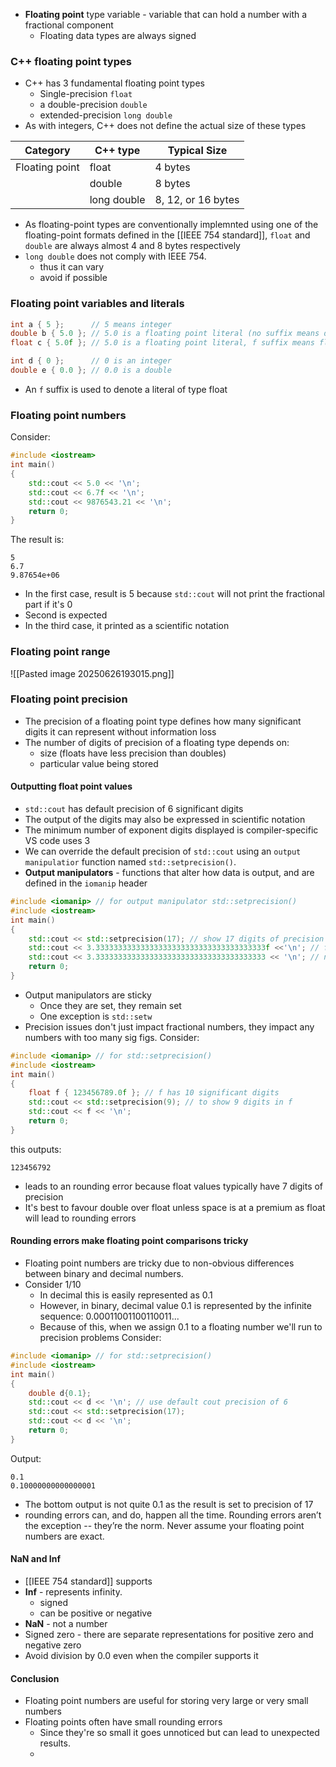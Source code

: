- **Floating point** type variable - variable that can hold a number with a fractional component
	- Floating data types are always signed
### C++ floating point types
- C++ has 3 fundamental floating point types
	- Single-precision `float`
	- a double-precision `double`
	- extended-precision `long double`
- As with integers, C++ does not define the actual size of these types

| Category       | C++ type    | Typical Size       |
| -------------- | ----------- | ------------------ |
| Floating point | float       | 4 bytes            |
|                | double      | 8 bytes            |
|                | long double | 8, 12, or 16 bytes |

- As floating-point types are conventionally implemnted using one of the floating-point formats defined in the [[IEEE 754 standard]], `float` and `double` are always almost 4 and 8 bytes respectively
- `long double` does not comply with IEEE 754. 
	- thus it can vary
	- avoid if possible
### Floating point variables and literals
```cpp
int a { 5 };      // 5 means integer
double b { 5.0 }; // 5.0 is a floating point literal (no suffix means double type by default)
float c { 5.0f }; // 5.0 is a floating point literal, f suffix means float type

int d { 0 };      // 0 is an integer
double e { 0.0 }; // 0.0 is a double
```

- An `f` suffix is used to denote a literal of type float 
### Floating point numbers
Consider: 
```cpp
#include <iostream>
int main()
{
	std::cout << 5.0 << '\n';
	std::cout << 6.7f << '\n';
	std::cout << 9876543.21 << '\n';
	return 0;
}
```

The result is:
```
5
6.7
9.87654e+06
```

- In the first case, result is 5 because `std::cout` will not print the fractional part if it's 0
- Second is expected
- In the third case, it printed as a scientific notation
### Floating point range
![[Pasted image 20250626193015.png]]
### Floating point precision
- The precision of a floating point type defines how many significant digits it can represent without information loss
- The number of digits of precision of a floating type depends on:
	- size (floats have less precision than doubles)
	- particular value being stored
#### Outputting float point values
-  `std::cout` has default precision of 6 significant digits
- The output of the digits may also be expressed in scientific notation
- The minimum number of exponent digits displayed is compiler-specific VS code uses 3
- We can override the default precision of `std::cout` using an `output manipulatior` function named `std::setprecision()`. 
- **Output manipulators** - functions that alter how data is output, and are defined in the `iomanip` header
```cpp
#include <iomanip> // for output manipulator std::setprecision()
#include <iostream>
int main()
{
    std::cout << std::setprecision(17); // show 17 digits of precision
    std::cout << 3.33333333333333333333333333333333333333f <<'\n'; // f suffix means float
    std::cout << 3.33333333333333333333333333333333333333 << '\n'; // no suffix means double
    return 0;
}
```

- Output manipulators are sticky
	- Once they are set, they remain set
	- One exception is `std::setw`
- Precision issues don't just impact fractional numbers, they impact any numbers with too many sig figs. 
Consider:
```cpp
#include <iomanip> // for std::setprecision()
#include <iostream>
int main()
{
    float f { 123456789.0f }; // f has 10 significant digits
    std::cout << std::setprecision(9); // to show 9 digits in f
    std::cout << f << '\n';
    return 0;
}
```
this outputs:
```
123456792
```

- leads to an rounding error because float values typically have 7 digits of precision
- It's best to favour double over float unless space is at a premium as float will lead to rounding errors
#### Rounding errors make floating point comparisons tricky
- Floating point numbers are tricky due to non-obvious differences between binary and decimal numbers.
- Consider 1/10
	- In decimal this is easily represented as 0.1
	- However, in binary, decimal value 0.1 is represented by the infinite sequence: 0.00011001100110011...
	- Because of this, when we assign 0.1 to a floating number we'll run to precision problems
Consider: 
```cpp
#include <iomanip> // for std::setprecision()
#include <iostream>
int main()
{
    double d{0.1};
    std::cout << d << '\n'; // use default cout precision of 6
    std::cout << std::setprecision(17);
    std::cout << d << '\n';
    return 0;
}
```
Output:
```
0.1
0.10000000000000001
```

- The bottom output is not quite 0.1 as the result is set to precision of 17
- rounding errors can, and do, happen all the time. Rounding errors aren’t the exception -- they’re the norm. Never assume your floating point numbers are exact.
#### NaN and Inf
- [[IEEE 754 standard]] supports
- **Inf** - represents infinity.
	- signed
	- can be positive or negative
- **NaN** - not a number
- Signed zero - there are separate representations for positive zero and negative zero
- Avoid division by 0.0 even when the compiler supports it
#### Conclusion
- Floating point numbers are useful for storing very large or very small numbers
- Floating points often have small rounding errors
	- Since they're so small it goes unnoticed but can lead to unexpected results.
	- 